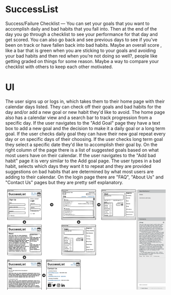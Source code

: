 # SuccessList
Success/Failure Checklist — You can set your goals that you want to accomplish daily and bad habits that you fall into. Then at the end of the day you go through a checklist to see your performance for that day and get scored. You can also go back and see previous days to see if you’ve been on track or have fallen back into bad habits. Maybe an overall score , like a bar that is green when you are sticking to your goals and avoiding your bad habits and then red when you’re not doing so well?, people like getting graded on things for some reason. Maybe a way to compare your checklist with others to keep each other motivated.


# UI
The user signs up or logs in, which takes them to their home page with their calendar days listed. They can check off their goals and bad habits for the day and/or add a new goal or new habit they'd like to avoid. The home page also has a calendar view and a search bar to track progression from a specific day. 
If the user navigates to the "Add Goal" page they have a text box to add a new goal and the decision to make it a daily goal or a long term goal. If the user checks daily goal they can have their new goal repeat every day or on specific days of their choosing. If the user checks long term goal they select a specific date they'd like to accomplish their goal by. On the right column of the page there is a list of suggested goals based on what most users have on their calendar.
If the user navigates to the "Add bad habit" page it is very similar to the Add goal page. The user types in a bad habit, selects which days they want it to repeat and they are provided suggestions on bad habits that are determined by what most users are adding to their calendar. 
On the login page there are "FAQ", "About Us" and "Contact Us" pages but they are pretty self explanatory.





![SuccessList UI flowchart](client/src/projectOutline.png)